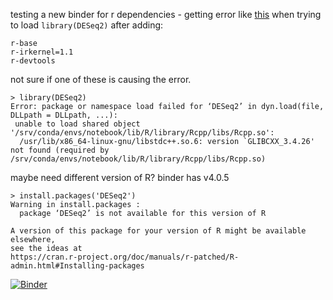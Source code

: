 testing a new binder for r dependencies - getting error like [this](https://discourse.jupyter.org/t/glibcxx-3-4-26-not-found-from-rstudio/7778) when trying to load `library(DESeq2)` after adding:

```
r-base
r-irkernel=1.1
r-devtools
```

not sure if one of these is causing the error.

```
> library(DESeq2)
Error: package or namespace load failed for ‘DESeq2’ in dyn.load(file, DLLpath = DLLpath, ...):
 unable to load shared object '/srv/conda/envs/notebook/lib/R/library/Rcpp/libs/Rcpp.so':
  /usr/lib/x86_64-linux-gnu/libstdc++.so.6: version `GLIBCXX_3.4.26' not found (required by /srv/conda/envs/notebook/lib/R/library/Rcpp/libs/Rcpp.so)
```

maybe need different version of R? binder has v4.0.5
```
> install.packages('DESeq2')
Warning in install.packages :
  package ‘DESeq2’ is not available for this version of R

A version of this package for your version of R might be available elsewhere,
see the ideas at
https://cran.r-project.org/doc/manuals/r-patched/R-admin.html#Installing-packages
```

[![Binder](https://binder.pangeo.io/badge_logo.svg)](https://binder.pangeo.io/v2/gh/marisalim/2020-ggg-201b-rnaseq/marisa-test-rdeps?urlpath=rstudio)

